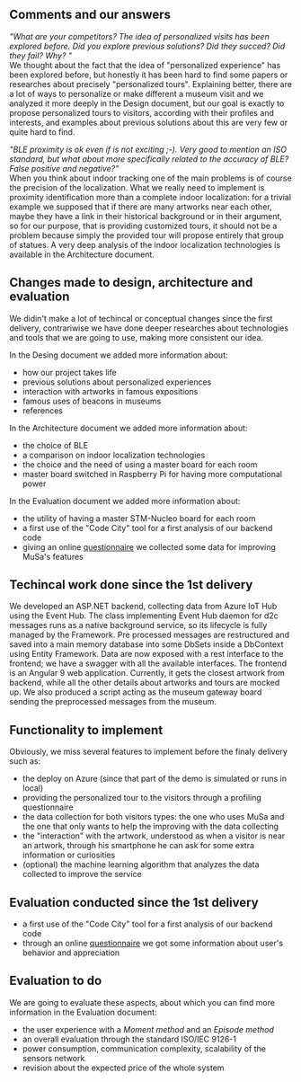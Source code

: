 ## Comments and our answers

*"What are your competitors? The idea of personalized visits has been explored before. Did you explore previous solutions? Did they succed? Did they fail? Why? "* <br>
We thought about the fact that the idea of "personalized experience" has been explored before, but honestly it has been hard to find some papers or researches about precisely "personalized tours". Explaining better, there are a lot of ways to personalize or make different a museum visit and we analyzed it more deeply in the Design document, but our goal is exactly to propose personalized tours to visitors, according with their profiles and interests, and examples about previous solutions about this are very few or quite hard to find. 

*"BLE proximity is ok even if is not exciting ;-). Very good to mention an ISO standard, but what about more specifically related to the accuracy of BLE? False positive and negative?"* <br>
When you think about indoor tracking one of the main problems is of course the precision of the localization. What we really need to implement is proximity identification more than a complete indoor localization: for a trivial example we supposed that if there are many artworks near each other, maybe they have a link in their historical background or in their argument, so for our purpose, that is providing customized tours, it should not be a problem because simply the provided tour will propose entirely that group of statues.
A very deep analysis of the indoor localization technologies is available in the Architecture document.

## Changes made to design, architecture and evaluation
We didin't make a lot of techincal or conceptual changes since the first delivery, contrariwise we have done deeper researches about technologies and tools that we are going to use, making more consistent our idea.

In the Desing document we added more information about: 
- how our project takes life
- previous solutions about personalized experiences
- interaction with artworks in famous expositions 
- famous uses of beacons in museums
- references

In the Architecture document we added more information about:
- the choice of BLE
- a comparison on indoor localization technologies
- the choice and the need of using a master board for each room
- master board switched in Raspberry Pi for having more computational power

In the Evaluation document we added more information about:
- the utility of having a master STM-Nucleo board for each room
- a first use of the "Code City" tool for a first analysis of our backend code
- giving an online [questionnaire](https://docs.google.com/forms/d/e/1FAIpQLScuXQogq65TNMCWS0vha5jCFXTIvuk0Vr5boziSh9H5GiGm-w/viewform?usp=sf_link) we collected some data for improving MuSa's features

## Techincal work done since the 1st delivery
We developed an ASP.NET backend, collecting data from Azure IoT Hub using the Event Hub. The class implementing Event Hub daemon for d2c messages runs as a native background service, so its lifecycle is fully managed by the Framework. Pre processed messages are restructured and saved into a main memory database into some DbSets inside a DbContext using Entity Framework. Data are now exposed with a rest interface to the frontend; we have a swagger with all the available interfaces. The frontend is an Angular 9 web application. Currently, it gets the closest artwork from backend, while all the other details about artworks and tours are mocked up. We also produced a script acting as the museum gateway board sending the preprocessed messages from the museum.

## Functionality to implement
Obviously, we miss several features to implement before the finaly delivery such as:
- the deploy on Azure (since that part of the demo is simulated or runs in local)
- providing the personalized tour to the visitors through a profiling questionnaire
- the data collection for both visitors types: the one who uses MuSa and the one that only wants to help the improving with the data collecting
- the "interaction" with the artwork, understood as when a visitor is near an artwork, through his smartphone he can ask for some extra information or curiosities
- (optional) the machine learning algorithm that analyzes the data collected to improve the service

## Evaluation conducted since the 1st delivery 
- a first use of the "Code City" tool for a first analysis of our backend code
- through an online [questionnaire](https://docs.google.com/forms/d/e/1FAIpQLScuXQogq65TNMCWS0vha5jCFXTIvuk0Vr5boziSh9H5GiGm-w/viewform?usp=sf_link) we got some information about user's behavior and appreciation

## Evaluation to do
We are going to evaluate these aspects, about which you can find more information in the Evaluation document:
- the user experience with a *Moment method* and an *Episode method*
- an overall evaluation through the standard ISO/IEC 9126-1
- power consumption, communication complexity, scalability of the sensors network
- revision about the expected price of the whole system

